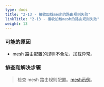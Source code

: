 ```yaml
---
type: docs
title: "2-13 - 接收加载mesh的路由规则失败"
linkTitle: "2-13 - 接收加载mesh的路由规则失败"
weight: 13
---
```


### 可能的原因

* mesh 路由配置的规则不合法，加载异常。

### 排查和解决步骤
> 检查 mesh 路由规则配置。[mesh示例](https://dubbo.apache.org/zh-cn/overview/tasks/mesh/)。



